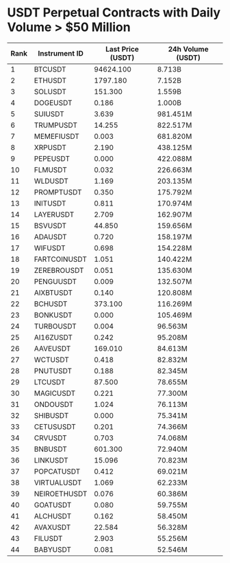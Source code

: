 # USDT Perpetual Contracts with Daily Volume > $50 Million

| Rank | Instrument ID | Last Price (USDT) | 24h Volume (USDT) |
|------|---------------|-------------------|-------------------|
| 1 | BTCUSDT | 94624.100 | 8.713B |
| 2 | ETHUSDT | 1797.180 | 7.152B |
| 3 | SOLUSDT | 151.300 | 1.559B |
| 4 | DOGEUSDT | 0.186 | 1.000B |
| 5 | SUIUSDT | 3.639 | 981.451M |
| 6 | TRUMPUSDT | 14.255 | 822.517M |
| 7 | MEMEFIUSDT | 0.003 | 681.820M |
| 8 | XRPUSDT | 2.190 | 438.125M |
| 9 | PEPEUSDT | 0.000 | 422.088M |
| 10 | FLMUSDT | 0.032 | 226.663M |
| 11 | WLDUSDT | 1.169 | 203.135M |
| 12 | PROMPTUSDT | 0.350 | 175.792M |
| 13 | INITUSDT | 0.811 | 170.974M |
| 14 | LAYERUSDT | 2.709 | 162.907M |
| 15 | BSVUSDT | 44.850 | 159.656M |
| 16 | ADAUSDT | 0.720 | 158.197M |
| 17 | WIFUSDT | 0.698 | 154.228M |
| 18 | FARTCOINUSDT | 1.051 | 140.422M |
| 19 | ZEREBROUSDT | 0.051 | 135.630M |
| 20 | PENGUUSDT | 0.009 | 132.507M |
| 21 | AIXBTUSDT | 0.140 | 120.808M |
| 22 | BCHUSDT | 373.100 | 116.269M |
| 23 | BONKUSDT | 0.000 | 105.469M |
| 24 | TURBOUSDT | 0.004 | 96.563M |
| 25 | AI16ZUSDT | 0.242 | 95.208M |
| 26 | AAVEUSDT | 169.010 | 84.613M |
| 27 | WCTUSDT | 0.418 | 82.832M |
| 28 | PNUTUSDT | 0.188 | 82.345M |
| 29 | LTCUSDT | 87.500 | 78.655M |
| 30 | MAGICUSDT | 0.221 | 77.300M |
| 31 | ONDOUSDT | 1.024 | 76.113M |
| 32 | SHIBUSDT | 0.000 | 75.341M |
| 33 | CETUSUSDT | 0.201 | 74.366M |
| 34 | CRVUSDT | 0.703 | 74.068M |
| 35 | BNBUSDT | 601.300 | 72.940M |
| 36 | LINKUSDT | 15.096 | 70.823M |
| 37 | POPCATUSDT | 0.412 | 69.021M |
| 38 | VIRTUALUSDT | 1.069 | 62.233M |
| 39 | NEIROETHUSDT | 0.076 | 60.386M |
| 40 | GOATUSDT | 0.080 | 59.755M |
| 41 | ALCHUSDT | 0.162 | 58.450M |
| 42 | AVAXUSDT | 22.584 | 56.328M |
| 43 | FILUSDT | 2.903 | 55.256M |
| 44 | BABYUSDT | 0.081 | 52.546M |
